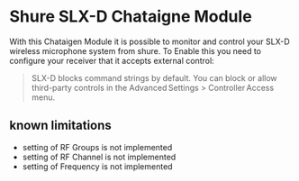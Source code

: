 # Shure SLX-D Chataigne Module
With this Chataigen Module it is possible to monitor and control your SLX-D wireless microphone system from shure. To Enable this you need to configure your receiver that it accepts external control: 
>SLX-D blocks command strings by default. You can block or allow third-party controls in the Advanced Settings > Controller Access menu.
## known limitations
* setting of RF Groups is not implemented
* setting of RF Channel is not implemented
* setting of Frequency is not implemented